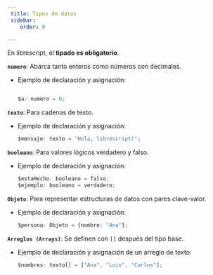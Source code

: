```yaml
---
 title: Tipos de datos
 sidebar:
    order: 0

---
```

En librescript, el **tipado es obligatorio**.

**`numero`**: Abarca tanto enteros como números con decimales.

* Ejemplo de declaración y asignación:

    ```ts

    $a: numero = 0;

    ```

**`texto`**: Para cadenas de texto.

* Ejemplo de declaración y asignación:

    ```ts
    $mensaje: texto = "Hola, librescript!";
    ```

**`booleano`**: Para valores lógicos verdadero y falso.

* Ejemplo de declaración y asignación:

    ```ts
    $estaHecho: booleano = falso;
    $ejemplo: booleano = verdadero;
    ```

**`Objeto`**: Para representar estructuras de datos con pares clave-valor.

* Ejemplo de declaración y asignación:

    ```ts
    $persona: Objeto = {nombre: "Ana"};
    ```

**`Arreglos (Arrays)`**: Se definen con `[]` después del tipo base.

* Ejemplo de declaración y asignación de un arreglo de texto:

    ```ts
    $nombres: texto[] = ["Ana", "Luis", "Carlos"];
    ```
